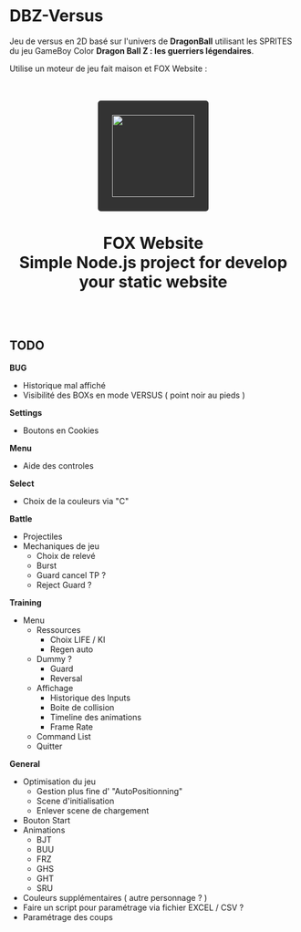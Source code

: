 # DBZ-Versus

Jeu de versus en 2D basé sur l'univers de __DragonBall__ utilisant les SPRITES du jeu GameBoy Color __Dragon Ball Z : les guerriers légendaires__.

Utilise un moteur de jeu fait maison et FOX Website :

<br/>
<br/>
<div align="center">
    <a href="https://fox-website.netlify.app" target="_blank">
        <img style="background-color: #333; padding: 25px; border-radius: 5px;" height="144" width="144" src="https://fox-website.netlify.app/assets/favicons/android-chrome-144x144.png">
    </a>
</div>
<div align="center">
    <h1>
        FOX Website<br/>
        Simple Node.js project for develop<br/>
        your static website
    </h1>
</div>
<br/>
<br/>

## TODO
__BUG__
* Historique mal affiché
* Visibilité des BOXs en mode VERSUS ( point noir au pieds )

__Settings__
* Boutons en Cookies

__Menu__
* Aide des controles

__Select__
* Choix de la couleurs via "C"

__Battle__
* Projectiles
* Mechaniques de jeu
    * Choix de relevé
    * Burst
    * Guard cancel TP ?
    * Reject Guard ?

__Training__
* Menu
    * Ressources
        * Choix LIFE / KI
        * Regen auto
    * Dummy ?
        * Guard
        * Reversal
    * Affichage
        * Historique des Inputs
        * Boite de collision
        * Timeline des animations
        * Frame Rate
    * Command List
    * Quitter

__General__
* Optimisation du jeu
    * Gestion plus fine d' "AutoPositionning"
    * Scene d'initialisation
    * Enlever scene de chargement
* Bouton Start
* Animations
    * BJT
    * BUU
    * FRZ
    * GHS
    * GHT
    * SRU
* Couleurs supplémentaires ( autre personnage ? )
* Faire un script pour paramétrage via fichier EXCEL / CSV ?
* Paramétrage des coups